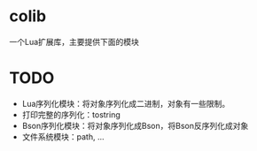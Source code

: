 # colib

一个Lua扩展库，主要提供下面的模块

# TODO

- Lua序列化模块：将对象序列化成二进制，对象有一些限制。
- 打印完整的序列化：tostring
- Bson序列化模块：将对象序列化成Bson，将Bson反序列化成对象
- 文件系统模块：path, ...